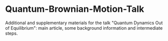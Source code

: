 # Quantum-Brownian-Motion-Talk
Additional and supplementary materials for the talk "Quantum Dynamics Out of Equilibrium": main article, some background information and intermediate steps.

